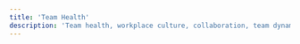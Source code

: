 ```yaml
---
title: 'Team Health'
description: 'Team health, workplace culture, collaboration, team dynamics, and building healthy software development teams.'
---
```

